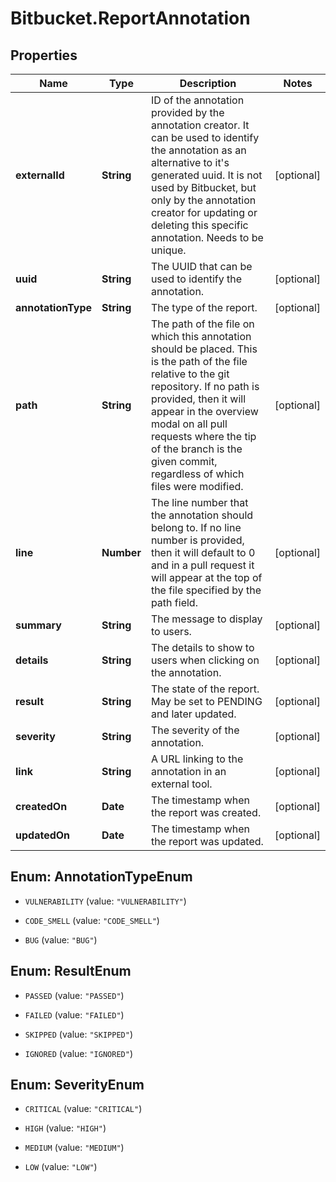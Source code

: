 # Bitbucket.ReportAnnotation

## Properties

Name | Type | Description | Notes
------------ | ------------- | ------------- | -------------
**externalId** | **String** | ID of the annotation provided by the annotation creator. It can be used to identify the annotation as an alternative to it&#39;s generated uuid. It is not used by Bitbucket, but only by the annotation creator for updating or deleting this specific annotation. Needs to be unique. | [optional] 
**uuid** | **String** | The UUID that can be used to identify the annotation. | [optional] 
**annotationType** | **String** | The type of the report. | [optional] 
**path** | **String** | The path of the file on which this annotation should be placed. This is the path of the file relative to the git repository. If no path is provided, then it will appear in the overview modal on all pull requests where the tip of the branch is the given commit, regardless of which files were modified. | [optional] 
**line** | **Number** | The line number that the annotation should belong to. If no line number is provided, then it will default to 0 and in a pull request it will appear at the top of the file specified by the path field. | [optional] 
**summary** | **String** | The message to display to users. | [optional] 
**details** | **String** | The details to show to users when clicking on the annotation. | [optional] 
**result** | **String** | The state of the report. May be set to PENDING and later updated. | [optional] 
**severity** | **String** | The severity of the annotation. | [optional] 
**link** | **String** | A URL linking to the annotation in an external tool. | [optional] 
**createdOn** | **Date** | The timestamp when the report was created. | [optional] 
**updatedOn** | **Date** | The timestamp when the report was updated. | [optional] 



## Enum: AnnotationTypeEnum


* `VULNERABILITY` (value: `"VULNERABILITY"`)

* `CODE_SMELL` (value: `"CODE_SMELL"`)

* `BUG` (value: `"BUG"`)





## Enum: ResultEnum


* `PASSED` (value: `"PASSED"`)

* `FAILED` (value: `"FAILED"`)

* `SKIPPED` (value: `"SKIPPED"`)

* `IGNORED` (value: `"IGNORED"`)





## Enum: SeverityEnum


* `CRITICAL` (value: `"CRITICAL"`)

* `HIGH` (value: `"HIGH"`)

* `MEDIUM` (value: `"MEDIUM"`)

* `LOW` (value: `"LOW"`)




